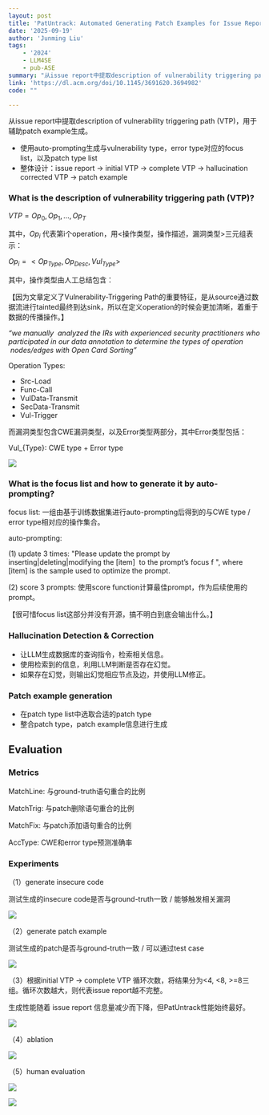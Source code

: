 ```yaml
---
layout: post
title: 'PatUntrack: Automated Generating Patch Examples for Issue Reports without Tracked Insecure Code'
date: '2025-09-19'
author: 'Junming Liu'
tags:
    - '2024'
    - LLM4SE
    - pub-ASE
summary: "从issue report中提取description of vulnerability triggering path (VTP)，用于辅助patch example生成。"
link: 'https://dl.acm.org/doi/10.1145/3691620.3694982'
code: ""

---
```

从issue report中提取description of vulnerability triggering path (VTP)，用于辅助patch example生成。

*   使用auto-prompting生成与vulnerability type，error type对应的focus list，以及patch type list
*   整体设计：issue report -> initial VTP -> complete VTP -> hallucination corrected VTP -> patch example

### What is the description of vulnerability triggering path (VTP)?

$VTP = {Op_{0}, Op_{1}, …, Op_{T}}$

其中，$Op_{i}$ 代表第i个operation，用<操作类型，操作描述，漏洞类型>三元组表示：

$Op_{i} = <Op_{Type}, Op_{Desc}, Vul_{Type}>$

其中，操作类型由人工总结包含：

【因为文章定义了Vulnerability-Triggering Path的重要特征，是从source通过数据流进行tainted最终到达sink，所以在定义operation的时候会更加清晰，着重于数据的传播操作。】

*“we manually  analyzed the IRs with experienced security practitioners who participated in our data annotation to determine the types of operation  nodes/edges with Open Card Sorting”*

Operation Types:
- Src-Load
- Func-Call
- VulData-Transmit
- SecData-Transmit
- Vul-Trigger

而漏洞类型包含CWE漏洞类型，以及Error类型两部分，其中Error类型包括：

Vul\_{Type}: CWE type + Error type

![](../images/posts/PatUntrack/PatUntrack-1.png)

### What is the focus list and how to generate it by auto-prompting?

focus list: 一组由基于训练数据集进行auto-prompting后得到的与CWE type / error type相对应的操作集合。

auto-prompting:

(1) update 3 times: "Please update the prompt by inserting\|deleting\|modifying the \[item]  to the prompt’s focus f ", where \[item] is the sample used to optimize the prompt.

(2) score 3 prompts: 使用score function计算最佳prompt，作为后续使用的prompt。

【很可惜focus list这部分并没有开源，搞不明白到底会输出什么。】

### Hallucination Detection & Correction

*   让LLM生成数据库的查询指令，检索相关信息。
*   使用检索到的信息，利用LLM判断是否存在幻觉。
*   如果存在幻觉，则输出幻觉相应节点及边，并使用LLM修正。

### Patch example generation

*   在patch type list中选取合适的patch type
*   整合patch type，patch example信息进行生成

## Evaluation

### Metrics

MatchLine: 与ground-truth语句重合的比例

MatchTrig: 与patch删除语句重合的比例

MatchFix: 与patch添加语句重合的比例

AccType: CWE和error type预测准确率

### Experiments

（1）generate insecure code

测试生成的insecure code是否与ground-truth一致 / 能够触发相关漏洞

![](../images/posts/PatUntrack/PatUntrack-2.png)

（2）generate patch example

测试生成的patch是否与ground-truth一致 / 可以通过test case

![](../images/posts/PatUntrack/PatUntrack-3.png)

（3）根据initial VTP -> complete VTP 循环次数，将结果分为<4, <8, >=8三组。循环次数越大，则代表issue report越不完整。

生成性能随着 issue report 信息量减少而下降，但PatUntrack性能始终最好。

![](../images/posts/PatUntrack/PatUntrack-4.png)

（4）ablation

![](../images/posts/PatUntrack/PatUntrack-5.png)

（5）human evaluation

![](../images/posts/PatUntrack/PatUntrack-6.png)

![](../images/posts/PatUntrack/PatUntrack-7.png)

